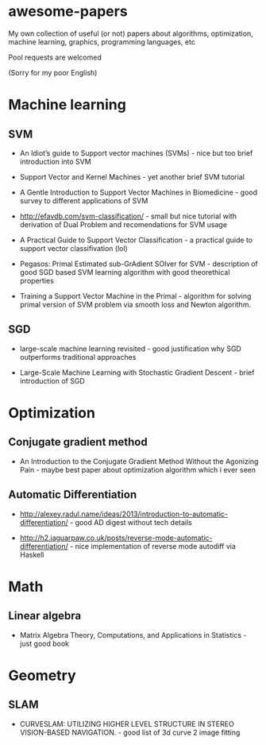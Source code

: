 # awesome-papers
My own collection of useful (or not) papers about algorithms, optimization, machine learning, graphics, programming languages, etc

Pool requests are welcomed

(Sorry for my poor English)

# Machine learning
## SVM
- An Idiot’s guide to Support vector machines (SVMs) - nice but too brief introduction into SVM

- Support Vector and Kernel Machines - yet another brief SVM tutorial

- A Gentle Introduction to Support Vector Machines in Biomedicine - good survey to different applications of SVM

- http://efavdb.com/svm-classification/ - small but nice tutorial with derivation of Dual Problem and recomendations for SVM usage

- A Practical Guide to Support Vector Classification - a practical guide to support vector classifivation (lol)

- Pegasos: Primal Estimated sub-GrAdient SOlver for SVM - description of good SGD based SVM learning algorithm with good theorethical properties

- Training a Support Vector Machine in the Primal - algorithm for solving primal version of SVM problem via smooth loss and Newton algorithm.

## SGD

- large-scale machine learning revisited - good justification why SGD outperforms traditional approaches

- Large-Scale Machine Learning with Stochastic Gradient Descent - brief introduction of SGD


# Optimization

## Conjugate gradient method

- An Introduction to the Conjugate Gradient Method Without the Agonizing Pain - maybe best paper about optimization algorithm which i ever seen

## Automatic Differentiation

- http://alexey.radul.name/ideas/2013/introduction-to-automatic-differentiation/ - good AD digest without tech details

- http://h2.jaguarpaw.co.uk/posts/reverse-mode-automatic-differentiation/ - nice implementation of reverse mode autodiff via Haskell

# Math

## Linear algebra

- Matrix Algebra Theory, Computations, and Applications in Statistics - just good book

# Geometry

## SLAM

- CURVESLAM: UTILIZING HIGHER LEVEL STRUCTURE IN STEREO VISION-BASED NAVIGATION. - good list of 3d curve 2 image fitting


